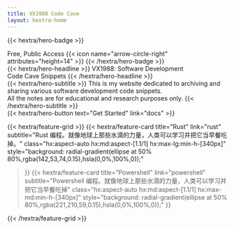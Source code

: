 ```yaml
---
title: VX1988 Code Cave
layout: hextra-home
---
```


{{< hextra/hero-badge >}}
  <div class="hx:w-2 hx:h-2 hx:rounded-full hx:bg-primary-400"></div>
  <span>Free, Public Access</span>
  {{< icon name="arrow-circle-right" attributes="height=14" >}}
{{< /hextra/hero-badge >}}

<div class="hx:mt-6 hx:mb-6">
{{< hextra/hero-headline >}}
  VX1988: Software Development&nbsp;<br class="hx:sm:block hx:hidden" />Code Cave Snippets
{{< /hextra/hero-headline >}}
</div>

<div class="hx:mb-12">
{{< hextra/hero-subtitle >}}
  This is my website dedicated to archiving and sharing various software development code snippets.&nbsp;<br class="hx:sm:block hx:hidden" />  All the notes are for educational and research purposes only.
{{< /hextra/hero-subtitle >}}
</div>

<!-- This is my website dedicated to archiving and sharing various software development code snippets.

I got tired of re-writing the same code over and over so I ended up making a private repository of code snippets to easily copy-paste. I decided to share it publicly because I think other people might find it helpful too.

As the code base grew, I decided to migrate it to here. I think it will make it easier to find code segments. -->

<div class="hx:mb-6">
{{< hextra/hero-button text="Get Started" link="docs" >}}
</div>

<div class="hx:mt-6"></div>

{{< hextra/feature-grid >}}
  {{< hextra/feature-card
    title="Rust"
    link="rust"
    subtitle="Rust 编程。就像地球上那些水滴的力量，人类可以学习并把它当早餐吃掉。"
    class="hx:aspect-auto hx:md:aspect-[1.1/1] hx:max-lg:min-h-[340px]"
    style="background: radial-gradient(ellipse at 50% 80%,rgba(142,53,74,0.15),hsla(0,0%,100%,0));"
  >}}
  {{< hextra/feature-card
    title="Powershell"
    link="powershell"
    subtitle="Powershell 编程。就像地球上那些水滴的力量，人类可以学习并把它当早餐吃掉"
    class="hx:aspect-auto hx:md:aspect-[1.1/1] hx:max-md:min-h-[340px]"
    style="background: radial-gradient(ellipse at 50% 80%,rgba(221,210,59,0.15),hsla(0,0%,100%,0));"
  >}}

{{< /hextra/feature-grid >}}
